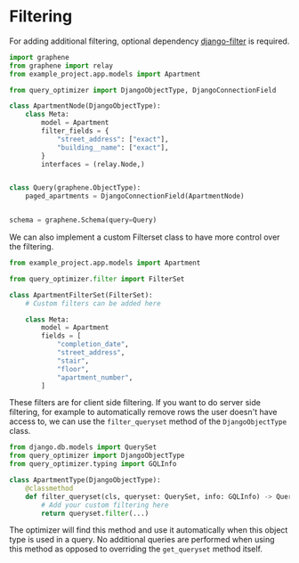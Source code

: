 # Filtering

For adding additional filtering, optional dependency [django-filter][filters]
is required.

```python
import graphene
from graphene import relay
from example_project.app.models import Apartment

from query_optimizer import DjangoObjectType, DjangoConnectionField

class ApartmentNode(DjangoObjectType):
    class Meta:
        model = Apartment
        filter_fields = {
            "street_address": ["exact"],
            "building__name": ["exact"],
        }
        interfaces = (relay.Node,)


class Query(graphene.ObjectType):
    paged_apartments = DjangoConnectionField(ApartmentNode)


schema = graphene.Schema(query=Query)
```

We can also implement a custom Filterset class to have more control over the filtering.

```python
from example_project.app.models import Apartment

from query_optimizer.filter import FilterSet

class ApartmentFilterSet(FilterSet):
    # Custom filters can be added here

    class Meta:
        model = Apartment
        fields = [
            "completion_date",
            "street_address",
            "stair",
            "floor",
            "apartment_number",
        ]
```

These filters are for client side filtering. If you want to do server side filtering,
for example to automatically remove rows the user doesn't have access to, we can use
the `filter_queryset` method of the `DjangoObjectType` class.

```python
from django.db.models import QuerySet
from query_optimizer import DjangoObjectType
from query_optimizer.typing import GQLInfo

class ApartmentType(DjangoObjectType):
    @classmethod
    def filter_queryset(cls, queryset: QuerySet, info: GQLInfo) -> QuerySet:
        # Add your custom filtering here
        return queryset.filter(...)
```

The optimizer will find this method and use it automatically when this
object type is used in a query. No additional queries are performed when using
this method as opposed to overriding the `get_queryset` method itself.

[filters]: https://github.com/carltongibson/django-filter
